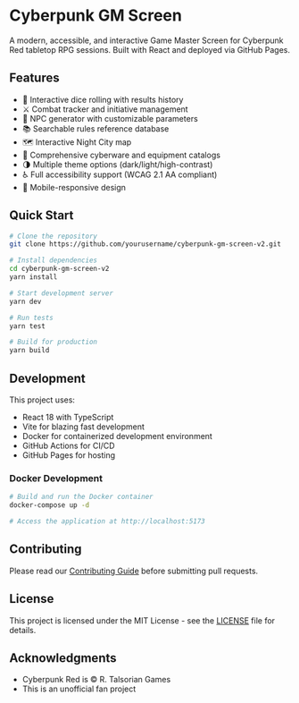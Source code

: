 # Cyberpunk GM Screen

A modern, accessible, and interactive Game Master Screen for Cyberpunk Red tabletop RPG sessions. Built with React and deployed via GitHub Pages.

## Features

- 🎲 Interactive dice rolling with results history
- ⚔️ Combat tracker and initiative management
- 🤖 NPC generator with customizable parameters
- 📚 Searchable rules reference database
- 🗺️ Interactive Night City map
- 🔌 Comprehensive cyberware and equipment catalogs
- 🌗 Multiple theme options (dark/light/high-contrast)
- ♿ Full accessibility support (WCAG 2.1 AA compliant)
- 📱 Mobile-responsive design

## Quick Start

```bash
# Clone the repository
git clone https://github.com/yourusername/cyberpunk-gm-screen-v2.git

# Install dependencies
cd cyberpunk-gm-screen-v2
yarn install

# Start development server
yarn dev

# Run tests
yarn test

# Build for production
yarn build
```

## Development

This project uses:
- React 18 with TypeScript
- Vite for blazing fast development
- Docker for containerized development environment
- GitHub Actions for CI/CD
- GitHub Pages for hosting

### Docker Development

```bash
# Build and run the Docker container
docker-compose up -d

# Access the application at http://localhost:5173
```

## Contributing

Please read our [Contributing Guide](docs/02-development/contributing.md) before submitting pull requests.

## License

This project is licensed under the MIT License - see the [LICENSE](LICENSE) file for details.

## Acknowledgments

- Cyberpunk Red is © R. Talsorian Games
- This is an unofficial fan project